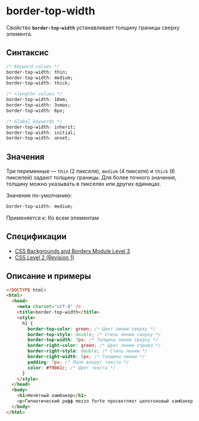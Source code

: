# border-top-width

Свойство **`border-top-width`** устанавливает толщину границы сверху элемента.

## Синтаксис

```css
/* Keyword values */
border-top-width: thin;
border-top-width: medium;
border-top-width: thick;

/* <length> values */
border-top-width: 10em;
border-top-width: 3vmax;
border-top-width: 6px;

/* Global keywords */
border-top-width: inherit;
border-top-width: initial;
border-top-width: unset;
```

## Значения

Три переменные — `thin` (2 пикселя), `medium` (4 пикселя) и `thick` (6 пикселей) задают толщину границы. Для более точного значения, толщину можно указывать в пикселях или других единицах.

Значение по-умолчанию:

```css
border-top-width: medium;
```

Применяется к: Ко всем элементам

## Спецификации

- [CSS Backgrounds and Borders Module Level 3](http://dev.w3.org/csswg/css3-background/#the-border-width)
- [CSS Level 2 (Revision 1)](http://www.w3.org/TR/CSS2/box.html#border-width-properties)

## Описание и примеры

```html
<!DOCTYPE html>
<html>
  <head>
    <meta charset="utf-8" />
    <title>border-top-width</title>
    <style>
      h1 {
        border-top-color: green; /* Цвет линии сверху */
        border-top-style: double; /* Стиль линии сверху */
        border-top-width: 7px; /* Толщина линии сверху */
        border-right-color: green; /* Цвет линии справа */
        border-right-style: double; /* Стиль линии */
        border-right-width: 5px; /* Толщина линии */
        padding: 7px; /* Поля вокруг текста */
        color: #f9b61c; /* Цвет текста */
      }
    </style>
  </head>
  <body>
    <h1>Нечётный хамбакер</h1>
    <p>Гипнотический рифф mezzo forte просветляет целотоновый хамбакер.</p>
  </body>
</html>
```
